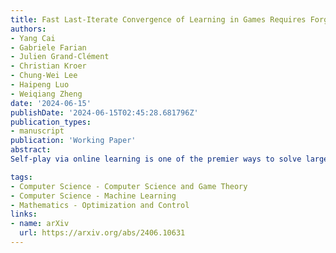 ```yaml
---
title: Fast Last-Iterate Convergence of Learning in Games Requires Forgetful Algorithms
authors:
- Yang Cai
- Gabriele Farian
- Julien Grand-Clément
- Christian Kroer
- Chung-Wei Lee
- Haipeng Luo
- Weiqiang Zheng
date: '2024-06-15'
publishDate: '2024-06-15T02:45:28.681796Z'
publication_types:
- manuscript
publication: 'Working Paper'
abstract: 
Self-play via online learning is one of the premier ways to solve large-scale two-player zero-sum games, both in theory and practice. Particularly popular algorithms include optimistic multiplicative weights update (OMWU) and optimistic gradient-descent-ascent (OGDA). While both algorithms enjoy {{< math >}}$ O(1/T) ${{< /math >}} ergodic convergence to Nash equilibrium in two-player zero-sum games, OMWU offers several advantages, including logarithmic dependence on the size of the payoff matrix and {{< math >}}$ \Tilde{O}(1/T) ${{< /math >}} convergence to coarse correlated equilibria even in general-sum games. However, in terms of last-iterate convergence in two-player zero-sum games, an increasingly popular topic in this area, OGDA guarantees that the duality gap shrinks at a rate of {{< math >}}$ O(1/\sqrt{T}) ${{< /math >}}, while the best existing last-iterate convergence for OMWU depends on some game-dependent constant that could be arbitrarily large. This begs the question: is this potentially slow last-iterate convergence an inherent disadvantage of OMWU, or is the current analysis too loose? Somewhat surprisingly, we show that the former is true. More generally, we prove that a broad class of algorithms that do not forget the past quickly all suffer the same issue: for any arbitrarily small {{< math >}}$ \delta > 0 ${{< /math >}}, there exists a {{< math >}}$ 2 \times 2 ${{< /math >}} matrix game such that the algorithm admits a constant duality gap even after {{< math >}}$ 1/\delta ${{< /math >}} rounds. This class of algorithms includes OMWU and other standard optimistic follow-the-regularized-leader algorithms.

tags:
- Computer Science - Computer Science and Game Theory
- Computer Science - Machine Learning
- Mathematics - Optimization and Control
links:
- name: arXiv
  url: https://arxiv.org/abs/2406.10631
---
```

